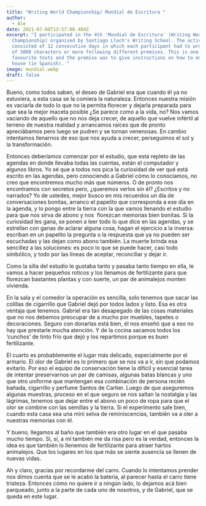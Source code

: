 ```yaml
---
title: "Writing World Championship/ Mundial de Escritura "
author:
  - Ale
date: 2021-07-08T13:57:08.484Z
excerpt: "I participated in the 4th 'Mundial de Escritura' (Writing World
  Championship) organised by Santiago Llach's Writing School. The activity
  consisted of 12 consecutive days in which each participant had to wrote texts
  of 3000 characters or more following different premises. This is one of my
  favourite texts and the premise was to give instructions on how to empty a
  house (in Spanish). "
image: mundial.webp
draft: false
---
```

Bueno, como todos saben, el deseo de Gabriel era que cuando él ya no estuviera, a esta casa se la comiera la naturaleza. Entonces nuestra misión es vaciarla de todo lo que no la permita florecer y dejarla preparada para que sea la mejor maceta posible ¿Se parece como a la vida, no? Nos vamos vaciando de aquello que no nos deja crecer, de aquello que vuelve infértil al terreno de nuestra realidad y arrancamos raíces que de pronto apreciábamos pero luego se pudren y se tornan venenosas. En cambio intentamos llenarnos de eso que nos ayuda a crecer, perseguimos el sol y la transformación. 

Entonces deberíamos comenzar por el estudio, que está repleto de las agendas en donde llevaba todas las cuentas, están el computador y algunos libros. Yo sé que a todos nos pica la curiosidad de ver qué está escrito en las agendas, pero conociendo a Gabriel cómo lo conocíamos, no creo que encontremos mucho más que números. O de pronto nos encontramos con secretos pero, ¿queremos verlos sin él? ¿Escritos y no narrados? Yo de ustedes, mejor busco en mis recuerdos un día de conversaciones bonitas, arranco el papelito que corresponda a ese día en la agenda, y lo pongo entre la tierra con la que vamos llenando el estudio para que nos sirva de abono y nos  florezcan memorias bien bonitas. Si la curiosidad les gana, se ponen a leer todo lo que dice en las agendas, y se estrellan con ganas de aclarar alguna cosa, hagan el ejercicio a la inversa: escriban en un papelito la pregunta o la respuesta que ya no pueden ser escuchadas y las dejan como abono también. La muerte brinda esa sencillez a las soluciones: es poco lo que se puede hacer, casi todo simbólico, y todo por las líneas de aceptar, reconciliar y dejar ir. 

Como la silla del estudio le gustaba tanto y pasaba tanto tiempo en ella, le vamos a hacer pequeños roticos y los llenamos de fertilizante para que florezcan bastantes plantas y con suerte, un par de animalejos monten vivienda. 

En la sala y el comedor la operación es sencilla, solo tenemos que sacar las colillas de cigarrillo que Gabriel dejó por todos lados y listo. Esa es otra ventaja que tenemos. Gabriel era tan desapegado de las cosas materiales que no nos debemos preocupar de a mucho por muebles, tapetes o decoraciones. Seguro con donarlas está bien, él nos enseñó que a eso no hay que prestarle mucha atención. Y de la cocina sacamos todos los ‘cunchos’ de tinto frío que dejó y los repartimos porque es buen fertilizante. 

El cuarto es probablemente el lugar más delicado, especialmente por el armario. El olor de Gabriel es lo primero que se nos va a ir, sin que podamos evitarlo. Por eso el equipo de conservación tiene la difícil y esencial tarea de intentar preservarnos un par de camisas, algunas batas blancas y uno que otro uniforme que mantengan esa combinación de persona recién bañada, cigarrillo y perfume Santos de Cartier. Luego de que aseguremos algunas muestras, proceso en el que seguro se nos saltan la nostalgia y las lágrimas, tenemos que dejar entre el abono un poco de ropa para que el olor se combine con las semillas y la tierra. Si el experimento sale bien, cuando esta casa sea una mini selva de reminiscencias, también va a oler a nuestras memorias con él. 

Y bueno, llegamos al baño que también era otro lugar en el que pasaba mucho tiempo. Sí, sí, a mí también me da risa pero es la verdad, entonces la idea es que también lo llenemos de fertilizante para atraer hartos animalejos. Que los lugares en los que más se siente ausencia se llenen de nuevas vidas. 

Ah y claro, gracias por recordarme del carro. Cuando lo intentamos prender nos dimos cuenta que se le acabó la batería, al parecer hasta el carro tiene tristeza. Entonces cómo no quiere ir a ningún lado, lo dejamos acá bien parqueado, junto a la parte de cada uno de nosotros, y de Gabriel, que se queda en este lugar.